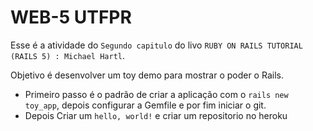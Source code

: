 # WEB-5 UTFPR

Esse é a atividade do `Segundo capitulo` do livo `RUBY ON RAILS TUTORIAL (RAILS 5) : Michael Hartl`.

Objetivo é desenvolver um toy demo para mostrar o poder o Rails.

  -  Primeiro passo é o padrão de criar a aplicação com o `rails new toy_app`, depois configurar a Gemfile e por fim iniciar o git.
  -  Depois Criar um `hello, world!` e criar um repositorio no heroku
